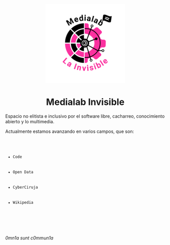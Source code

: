 <p style="text-align:center;">
  <img src="https://github.com/medialab-invisible/media-resources/blob/main/no-background.png?raw=true" alt="Logo del Medialab Invisible" width="250px"></img>
</p>
<h1 style="text-align:center;">Medialab Invisible</h1>
<p>
  Espacio no elitista e inclusivo por el software libre, cacharreo, conocimiento abierto y lo multimedia.
</p>
<p>
  Actualmente estamos avanzando en varios campos, que son:
  <code>
    <ul>
      <li>Code</li>
      <li>Open Data</li>
      <li>CyberCiruja</li>
      <li>Wikipedia</li>
    </ul>
  </code>
</p>
<p>
  <i>0mn1a sunt c0mmun1a</i>
</p>
